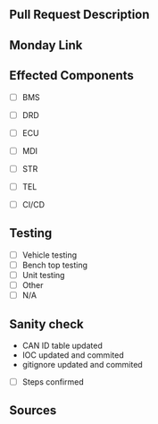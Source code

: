 ## Pull Request Description
<!-- Describe your PR here -->


## Monday Link
<!-- Copy related Monday issue here -->

## Effected Components
<!-- Check which components are affected -->
- [ ] BMS
- [ ] DRD
- [ ] ECU
- [ ] MDI
- [ ] STR
- [ ] TEL
- [ ] CI/CD


## Testing
<!-- Check which testing was done -->
- [ ] Vehicle testing
- [ ] Bench top testing
- [ ] Unit testing
- [ ] Other
- [ ] N/A

<!-- Describe your testing steps here -->

## Sanity check
<!-- Check box if all steps complete (check even if not applicable) -->
- CAN ID table updated
- IOC updated and commited
- gitignore updated and commited
- [ ] Steps confirmed

## Sources
<!-- Added any links to articles or videos used -->